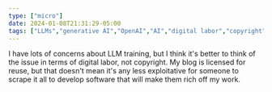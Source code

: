```yaml
---
type: ["micro"]
date: 2024-01-08T21:31:29-05:00
tags: ["LLMs","generative AI","OpenAI","AI","digital labor","copyright","intellectual property"]
---
```

I have lots of concerns about LLM training, but I think it's better to think of the issue in terms of digital labor, not copyright. My blog is licensed for reuse, but that doesn't mean it's any less exploitative for someone to scrape it all to develop software that will make them rich off my work.
